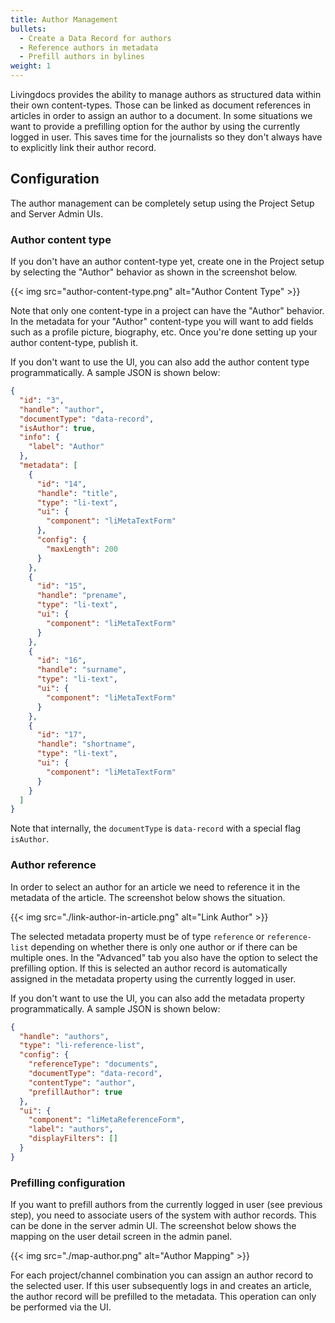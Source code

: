 ```yaml
---
title: Author Management
bullets:
  - Create a Data Record for authors
  - Reference authors in metadata
  - Prefill authors in bylines
weight: 1
---
```


Livingdocs provides the ability to manage authors as structured data within their own content-types. Those can be linked as document references in articles in order to assign an author to a document. In some situations we want to provide a prefilling option for the author by using the currently logged in user. This saves time for the journalists so they don't always have to explicitly link their author record.

## Configuration

The author management can be completely setup using the Project Setup and Server Admin UIs.

### Author content type

If you don't have an author content-type yet, create one in the Project setup by selecting the "Author" behavior as shown in the screenshot below.

{{< img src="author-content-type.png" alt="Author Content Type" >}}

Note that only one content-type in a project can have the "Author" behavior. In the metadata for your "Author" content-type you will want to add fields such as a profile picture, biography, etc.
Once you're done setting up your author content-type, publish it.

If you don't want to use the UI, you can also add the author content type programmatically. A sample JSON is shown below:
```json
{
  "id": "3",
  "handle": "author",
  "documentType": "data-record",
  "isAuthor": true,
  "info": {
    "label": "Author"
  },
  "metadata": [
    {
      "id": "14",
      "handle": "title",
      "type": "li-text",
      "ui": {
        "component": "liMetaTextForm"
      },
      "config": {
        "maxLength": 200
      }
    },
    {
      "id": "15",
      "handle": "prename",
      "type": "li-text",
      "ui": {
        "component": "liMetaTextForm"
      }
    },
    {
      "id": "16",
      "handle": "surname",
      "type": "li-text",
      "ui": {
        "component": "liMetaTextForm"
      }
    },
    {
      "id": "17",
      "handle": "shortname",
      "type": "li-text",
      "ui": {
        "component": "liMetaTextForm"
      }
    }
  ]
}
```

Note that internally, the `documentType` is `data-record` with a special flag `isAuthor`.

### Author reference

In order to select an author for an article we need to reference it in the metadata of the article. The screenshot below shows the situation.

{{< img src="./link-author-in-article.png" alt="Link Author" >}}

The selected metadata property must be of type `reference` or `reference-list` depending on whether there is only one author or if there can be multiple ones.
In the "Advanced" tab you also have the option to select the prefilling option. If this is selected an author record is automatically assigned in the metadata property using the currently logged in user.

If you don't want to use the UI, you can also add the metadata property programmatically. A sample JSON is shown below:
```json
{
  "handle": "authors",
  "type": "li-reference-list",
  "config": {
    "referenceType": "documents",
    "documentType": "data-record",
    "contentType": "author",
    "prefillAuthor": true
  },
  "ui": {
    "component": "liMetaReferenceForm",
    "label": "authors",
    "displayFilters": []
  }
}
```

### Prefilling configuration

If you want to prefill authors from the currently logged in user (see previous step), you need to associate users of the system with author records. This can be done in the server admin UI. The screenshot below shows the mapping on the user detail screen in the admin panel.

{{< img src="./map-author.png" alt="Author Mapping" >}}

For each project/channel combination you can assign an author record to the selected user. If this user subsequently logs in and creates an article, the author record will be prefilled to the metadata.
This operation can only be performed via the UI.
